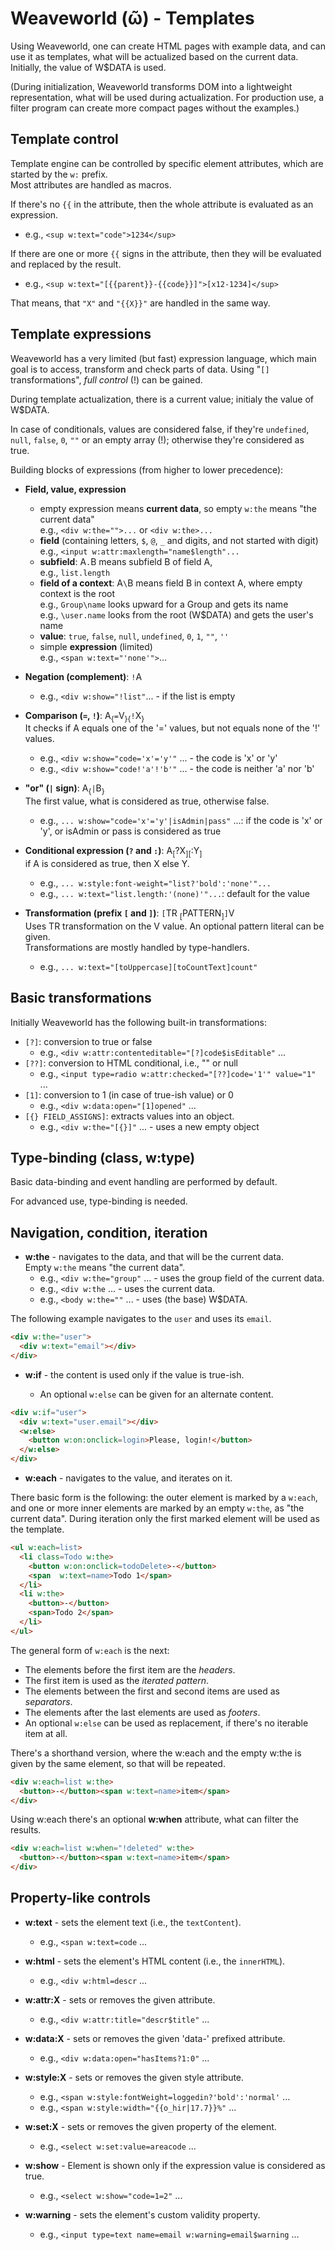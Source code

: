 # Weaveworld (ῶ) - Templates #

Using Weaveworld, one can create HTML pages with example data, and can use it as templates, what will be actualized based on the current data.
Initially, the value of W$DATA is used.   

(During initialization, Weaveworld transforms DOM into a lightweight representation, what will be used during actualization. For production use, a filter program can create more compact pages without the examples.)

## Template control ##

Template engine can be controlled by specific element attributes, which are started by the `w:` prefix.    
Most attributes are handled as macros.     

If there's no `{{` in the attribute, then the whole attribute is evaluated as an expression.
* e.g., `<sup w:text="code">1234</sup>`

If there are one or more `{{` signs in the attribute, then they will be evaluated and replaced by the result.
* e.g., `<sup w:text="[{{parent}}-{{code}}]">[x12-1234]</sup>`

That means, that `"X"` and `"{{X}}"` are handled in the same way.

## Template expressions ##
Weaveworld has a very limited (but fast) expression language, which main goal is to access, transform and check parts of data. 
Using "`[]` transformations", _full control_ (!) can be gained.   

During template actualization, there is a current value; initialy the value of W$DATA.

In case of conditionals, values are considered false, if they're `undefined`, `null`, `false`, `0`, `""` or an empty array (!); otherwise they're considered as true.

Building blocks of expressions (from higher to lower precedence):

* **Field, value, expression**
  * empty expression means **current data**, so empty `w:the` means "the current data"   
    e.g., `<div w:the="">...` or `<div w:the>...`
  * **field** (containing letters, `$`, `@`, `_` and digits, and not started with digit)   
    e.g., `<input w:attr:maxlength="name$length"...`
  * **subfield**: A`.`B means subfield B of field A,   
    e.g., `list.length`
  * **field of a context**: A`\`B means field B in context A, where empty context is the root  
    e.g., `Group\name` looks upward for a Group and gets its name  
    e.g., `\user.name` looks from the root (W$DATA) and gets the user's name
  * **value**: `true`, `false`, `null`, `undefined`, `0`, `1`, `""`, `''`
  * simple **expression** (limited)  
    e.g., `<span w:text="'none'">`...      
    
* **Negation (complement)**: `!`A
  * e.g., `<div w:show="!list"`... - if the list is empty
    
* **Comparison (`=`, `!`)**: A<sub>{</sub>`=`V<sub>}</sub><sub>{</sub>`!`X<sub>}</sub>  
  It checks if A equals one of the '=' values, but not equals none of the '!' values.
  * e.g., `<div w:show="code='x'='y'"` ... - the code is 'x' or 'y'
  * e.g., `<div w:show="code!'a'!'b'"` ... - the code is neither 'a' nor 'b'

* **"or" (`|` sign)**: A<sub>{</sub>`|`B<sub>}</sub>    
  The first value, what is considered as true, otherwise false.
  * e.g., `... w:show="code='x'='y'|isAdmin|pass"` ...: if the code is 'x' or 'y', or isAdmin or pass is considered as true
  
* **Conditional expression (`?` and `:`)**: A<sub>[</sub>?X<sub>]</sub><sub>[</sub>:Y<sub>]</sub>     
  if A is considered as true, then X else Y.
  * e.g., `... w:style:font-weight="list?'bold':'none'"...`
  * e.g., `... w:text="list.length:'(none)'"...`: default for the value
   
* **Transformation (prefix `[` and `]`)**: `[`TR <sub>[</sub>PATTERN<sub>]</sub>`]`V    
  Uses TR transformation on the V value. An optional pattern literal can be given.  
  Transformations are mostly handled by type-handlers.
  * e.g., `... w:text="[toUppercase][toCountText]count"`
  
  
## Basic transformations ##

Initially Weaveworld has the following built-in transformations:

* `[?]`: conversion to true or false
    * e.g., `<div w:attr:contenteditable="[?]code$isEditable"` ...
* `[??]`: conversion to HTML conditional, i.e., "" or null
    * e.g., `<input type=radio w:attr:checked="[??]code='1'" value="1"` ...
* `[1]`: conversion to 1 (in case of true-ish value) or 0 
    * e.g., `<div w:data:open="[1]opened"` ...
* `[{} FIELD_ASSIGNS]`: extracts values into an object. 
    * e.g., `<div w:the="[{}]"` ... - uses a new empty object

## Type-binding (class, w:type) ##      

Basic data-binding and event handling are performed by default.

For advanced use, type-binding is needed.

  
## Navigation, condition, iteration ##  
  
* **w:the** - navigates to the data, and that will be the current data.  
Empty `w:the` means "the current data".
  * e.g., `<div w:the="group"` ... - uses the group field of the current data.
  * e.g., `<div w:the` ... - uses the current data.
  * e.g., `<body w:the=""` ... - uses (the base) W$DATA.

The following example navigates to the `user` and uses its `email`.
```html
<div w:the="user">
  <div w:text="email"></div>
</div>
```

* **w:if** - the content is used only if the value is true-ish.

  * An optional `w:else` can be given for an alternate content.

```html
<div w:if="user">
  <div w:text="user.email"></div>
  <w:else>
    <button w:on:onclick=login>Please, login!</button>
  </w:else>
</div>
```

* **w:each** - navigates to the value, and iterates on it.

There basic form is the following: the outer element is marked by a `w:each`, and one or more inner elements are marked by an empty `w:the`, as "the current data". During iteration only the first marked element will be used as the template.

```html
<ul w:each=list>
  <li class=Todo w:the>
    <button w:on:onclick=todoDelete>-</button> 
    <span  w:text=name>Todo 1</span>
  </li>
  <li w:the>
    <button>-</button> 
    <span>Todo 2</span>
  </li>
</ul>
```

The general form of `w:each` is the next:
* The elements before the first item are the _headers_.
* The first item is used as the _iterated pattern_.
* The elements between the first and second items are used as _separators_.
* The elements after the last elements are used as _footers_.
* An optional `w:else` can be used as replacement, if there's no iterable item at all.

There's a shorthand version, where the w:each and the empty w:the is given by the same element, so that will be repeated.

```html
<div w:each=list w:the>
  <button>-</button><span w:text=name>item</span>
</div>
```

Using w:each there's an optional **w:when** attribute, what can filter the results.

```html
<div w:each=list w:when="!deleted" w:the>
  <button>-</button><span w:text=name>item</span>
</div>
```

## Property-like controls ##  

* **w:text** - sets the element text (i.e., the `textContent`).
  * e.g., `<span w:text=code` ...

* **w:html** - sets the element's HTML content (i.e., the `innerHTML`).
  * e.g., `<div w:html=descr` ...

* **w:attr:X** - sets or removes the given attribute.
  * e.g., `<div w:attr:title="descr$title"` ...

* **w:data:X** - sets or removes the given 'data-' prefixed attribute.
  * e.g., `<div w:data:open="hasItems?1:0"` ...

* **w:style:X** - sets or removes the given style attribute.
  * e.g., `<span w:style:fontWeight=loggedin?'bold':'normal'` ...
  * e.g., `<span w:style:width="{{o_hir|17.7}}%"` ...

* **w:set:X** - sets or removes the given property of the element.
  * e.g., `<select w:set:value=areacode` ...

* **w:show** - Element is shown only if the expression value is considered as true.
  * e.g., `<select w:show="code=1=2"` ...

* **w:warning** - sets the element's custom validity property.
  * e.g., `<input type=text name=email w:warning=email$warning` ...




